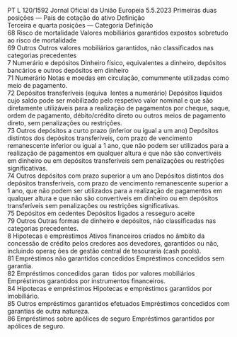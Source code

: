 PT  L 120/1592 Jornal Oficial da União Europeia 5.5.2023
 Primeiras duas posições — País de cotação do ativo  Definição  
Terceira e quarta posições — Categoria  Definição  
68  Risco de mortalidade  Valores mobiliários garantidos expostos sobretudo ao risco de mortalidade  
69  Outros  Outros valores mobiliários garantidos, não classificados nas categorias precedentes  
7 Numerário e depósitos  Dinheiro físico, equivalentes a dinheiro, depósitos bancários e outros depósitos em dinheiro  
71  Numerário  Notas e moedas em circulação, comummente utilizadas como meio de pagamento.  
72  Depósitos transferíveis (equiva ­
lentes a numerário)  Depósitos líquidos cujo saldo pode ser mobilizado pelo respetivo valor nominal e que são diretamente utilizáveis para a 
realização de pagamentos por cheque, saque, ordem de pagamento, débito/crédito direto ou outros meios de pagamento 
direto, sem penalizações ou restrições.  
73  Outros depósitos a curto prazo 
(inferior ou igual a um ano)  Depósitos distintos dos depósitos transferíveis, com prazo de vencimento remanescente inferior ou igual a 1 ano, que 
não podem ser utilizados para a realização de pagamentos em qualquer altura e que não são convertíveis em dinheiro ou 
em depósitos transferíveis sem penalizações ou restrições significativas.  
74  Outros depósitos com prazo 
superior a um ano  Depósitos distintos dos depósitos transferíveis, com prazo de vencimento remanescente superior a 1 ano, que não 
podem ser utilizados para a realização de pagamentos em qualquer altura e que não são convertíveis em dinheiro ou 
em depósitos transferíveis sem penalizações ou restrições significativas.  
75  Depósitos em cedentes  Depósitos ligados a resseguro aceite  
79  Outros  Outras formas de dinheiro e depósitos, não classificadas nas categorias precedentes.  
8 Hipotecas e empréstimos  Ativos financeiros criados no âmbito da concessão de crédito pelos credores aos devedores, garantidos ou não, incluindo operaç ões de 
gestão central de tesouraria  (cash pools).  
81  Empréstimos não garantidos 
concedidos  Empréstimos concedidos sem garantia.  
82  Empréstimos concedidos garan ­
tidos por valores mobiliários  Empréstimos garantidos por instrumentos financeiros.  
84  Hipotecas e empréstimos  Hipotecas e empréstimos garantidos por imobiliário.  
85  Outros empréstimos garantidos 
efetuados  Empréstimos concedidos com garantias de outra natureza.  
86  Empréstimos sobre apólices de 
seguro  Empréstimos garantidos por apólices de seguro.